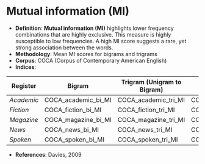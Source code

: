 # Mutual information (MI)

- **Definition**: **Mutual information (MI)** highlights lower frequency combinations that are highly exclusive. This measure is highly susceptible to low frequencies. A high MI score suggests a rare, yet strong association between the words.
- **Methodology**: Mean MI scores for bigrams and trigrams
- **Corpus**: COCA (Corpus of Contemporary American English)
- **Indices**:

| Register   | Bigram              | Trigram (Unigram to Bigram) | Trigram (Bigram to Unigram) |
| ---------- | ------------------- | --------------------------- | --------------------------- |
| *Academic* | COCA_academic_bi_MI | COCA_academic_tri_MI        | COCA_academic_tri_2_MI      |
| *Fiction*  | COCA_fiction_bi_MI  | COCA_fiction_tri_MI         | COCA_fiction_tri_2_MI       |
| *Magazine* | COCA_magazine_bi_MI | COCA_magazine_tri_MI        | COCA_magazine_tri_2_MI      |
| *News*     | COCA_news_bi_MI     | COCA_news_tri_MI            | COCA_news_tri_2_MI          |
| *Spoken*   | COCA_spoken_bi_MI   | COCA_spoken_tri_MI          | COCA_spoken_tri_2_MI        |

- **References**: Davies, 2009